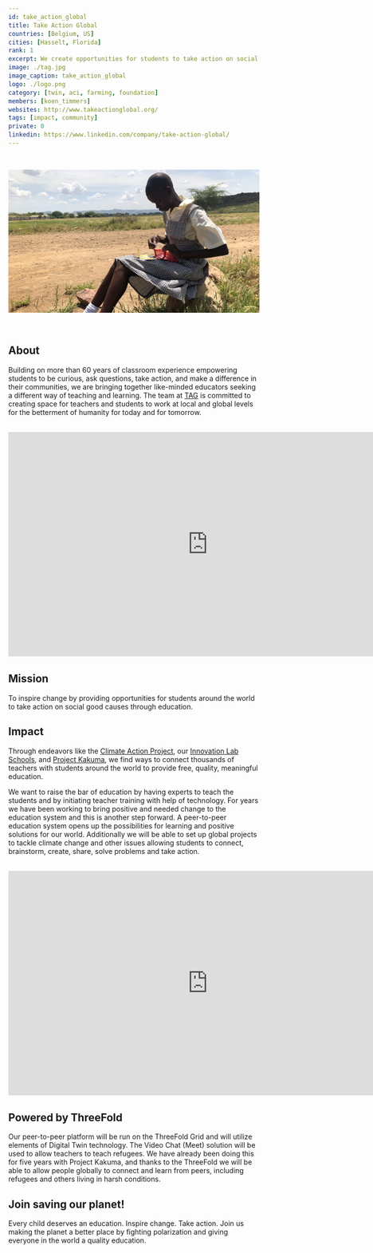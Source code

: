 ```yaml
---
id: take_action_global
title: Take Action Global
countries: [Belgium, US]
cities: [Hasselt, Florida]
rank: 1
excerpt: We create opportunities for students to take action on social good causes.
image: ./tag.jpg
image_caption: take_action_global
logo: ./logo.png
category: [twin, aci, farming, foundation]
members: [koen_timmers]
websites: http://www.takeactionglobal.org/
tags: [impact, community]
private: 0
linkedin: https://www.linkedin.com/company/take-action-global/
---
```


<br/>

![tag](./climate_action_project.png)

<br/>

## About

Building on more than 60 years of classroom experience empowering students to be curious, ask questions, take action, and make a difference in their communities, we are bringing together like-minded educators seeking a different way of teaching and learning. The team at [TAG](http://www.takeactionglobal.org/) is committed to creating space for teachers and students to work at local and global levels for the betterment of humanity for today and for tomorrow.

<BR>

<iframe src="https://player.vimeo.com/video/414512607" width="800" height="450" frameborder="0" allow="autoplay; fullscreen" allowfullscreen></iframe>

<BR>

## Mission

To inspire change by providing opportunities for students around the world to take action on social good causes through education.

## Impact

Through endeavors like the [Climate Action Project](https://www.climate-action.info/), our [Innovation Lab Schools](https://innovationlabschools.com/), and [Project Kakuma](https://www.projectkakuma.com/), we find ways to connect thousands of teachers with students around the world to provide free, quality, meaningful education.

We want to raise the bar of education by having experts to teach the students and by initiating teacher training with help of technology. For years we have been working to bring positive and needed change to the education system and this is another step forward. A peer-to-peer education system opens up the possibilities for learning and positive solutions for our world. Additionally we will be able to set up global projects to tackle climate change and other issues allowing students to connect, brainstorm, create, share, solve problems and take action.

<BR>

<iframe src="https://player.vimeo.com/video/425810410" width="800" height="450" frameborder="0" allow="autoplay; fullscreen" allowfullscreen></iframe>

<BR>

## Powered by ThreeFold

Our peer-to-peer platform will be run on the ThreeFold Grid and will utilize elements of Digital Twin technology. The Video Chat (Meet) solution will be used to allow teachers to teach refugees. We have already been doing this for five years with Project Kakuma, and thanks to the ThreeFold we will be able to allow people globally to connect and learn from peers, including refugees and others living in harsh conditions.

## Join saving our planet!

Every child deserves an education. Inspire change. Take action. Join us making the planet a better place by fighting polarization and giving everyone in the world a quality education.

<!-- ## Support this project

Climate Action Project is included in ThreeFold’s [Token Distribution Event (TDE)](https://wiki.threefold.io/#/tdeoverview)</a> for the impact it brings to our planet, humanity and the ThreeFold Grid.
The ThreeFold Token (TFT) represents a unit of capacity on the new Internet and is created only when new capacity is added to the ThreeFold Grid.
Each project on the TDE benefits from TFT fund allocations. You can buy TFT's and support Climate Action Project, and the growth of a new Conscious Internet.

## TFGrid Solution

### Roadmap

- Q4 2020
    - Platform launch with focus on refugees
- Q4 2021
    - Platform extension with focus on climate change -->

